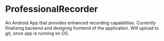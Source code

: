 # ProfessionalRecorder
An Android App that provides enhanced recording capabilities.
Currently finalizing backend and desiginig frontend of the application. Will upload to git, once app is running on OS.
